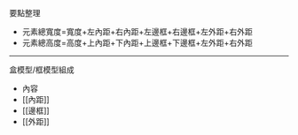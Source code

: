 要點整理
- 元素總寬度=寬度+左內距+右內距+左邊框+右邊框+左外距+右外距
- 元素總高度=高度+上內距+下內距+上邊框+下邊框+左外距+右外距

---

盒模型/框模型組成
- 內容
- [[內距]]
- [[邊框]]
- [[外距]]